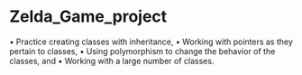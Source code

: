 # Zelda_Game_project
•	Practice creating classes with inheritance,
•	Working with pointers as they pertain to classes,
•	Using polymorphism to change the behavior of the classes, and
•	Working with a large number of classes.
